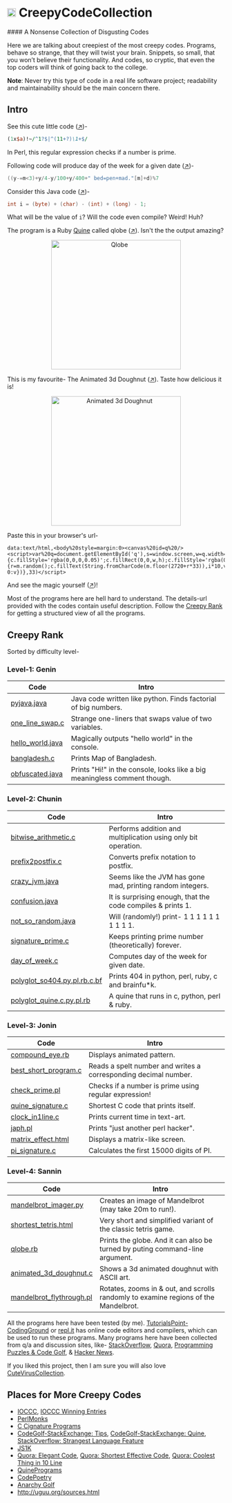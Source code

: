 <h1> <img src="https://cloud.githubusercontent.com/assets/5456665/22562161/9e1ff75a-e9a5-11e6-80b3-3e0d2328f800.png" width="20" height=auto /> CreepyCodeCollection</h1>
#### A Nonsense Collection of Disgusting Codes

Here we are talking about creepiest of the most creepy codes. Programs, behave so strange, that they will twist your brain. Snippets, so small, that you won’t believe their functionality. And codes, so cryptic, that even the top coders will think of going back to the college.

**Note**: Never try this type of code in a real life software project; readability and maintainability should be the main concern there.


## Intro
See this cute little code ([↗](https://github.com/MinhasKamal/CreepyCodeCollection/blob/master/check_prime.pl))-

``` PL
(1x$a)!~/^1?$|^(11+?)\1+$/
```

In Perl, this regular expression checks if a number is prime.

Following code will produce day of the week for a given date ([↗](https://github.com/MinhasKamal/CreepyCodeCollection/blob/master/day_of_week.c))-

``` C
((y-=m<3)+y/4-y/100+y/400+" bed=pen+mad."[m]+d)%7
```

Consider this Java code ([↗](https://github.com/MinhasKamal/CreepyCodeCollection/blob/master/confusion.java))-

``` Java
int i = (byte) + (char) - (int) + (long) - 1;
```

What will be the value of `i`? Will the code even compile? Weird! Huh?

The program is a Ruby [Quine](https://en.wikipedia.org/wiki/Quine_(computing)) called qlobe ([↗](https://github.com/MinhasKamal/CreepyCodeCollection/blob/master/qlobe.rb)). Isn't the the output amazing?

  <div align="center">
    <img src="https://cloud.githubusercontent.com/assets/5456665/21362343/258441bc-c712-11e6-88bf-f8f02a028ad3.gif" alt="Qlobe" height="300" width=auto/>
  </div>

This is my favourite- The Animated 3d Doughnut ([↗](https://github.com/MinhasKamal/CreepyCodeCollection/blob/master/animated_3d_doughnut.c)). Taste how delicious it is!

  <div align="center">
    <img src="https://cloud.githubusercontent.com/assets/5456665/21362492/c976724a-c712-11e6-9773-03e80f8ba598.gif" alt="Animated 3d Doughnut" height="300" width=auto/>
  </div>
  
Paste this in your browser's url- 

    data:text/html,<body%20style=margin:0><canvas%20id=q%20/><script>var%20q=document.getElementById('q'),s=window.screen,w=q.width=s.width,h=q.height=s.height,p=Array(256).join(1).split(''),c=q.getContext('2d'),m=Math;setInterval(function(){c.fillStyle='rgba(0,0,0,0.05)';c.fillRect(0,0,w,h);c.fillStyle='rgba(0,255,0,1)';p=p.map(function(v,i){r=m.random();c.fillText(String.fromCharCode(m.floor(2720+r*33)),i*10,v);v+=10;%20return%20v>768+r*1e4?0:v})},33)</script>

And see the magic yourself ([↗](https://github.com/MinhasKamal/CreepyCodeCollection/blob/master/matrix_effect.html))!

Most of the programs here are hell hard to understand. The details-url provided with the codes contain useful description. Follow the [Creepy Rank](#creepy-rank) for getting a structured view of all the programs.

## Creepy Rank
Sorted by difficulty level-

### Level-1: Genin

Code | Intro
--- | --- 
[pyjava.java](https://github.com/MinhasKamal/CreepyCodeCollection/blob/master/pyjava.java) | Java code written like python. Finds factorial of big numbers.
[one_line_swap.c](https://github.com/MinhasKamal/CreepyCodeCollection/blob/master/one_line_swap.c) | Strange one-liners that swaps value of two variables.
[hello_world.java](https://github.com/MinhasKamal/CreepyCodeCollection/blob/master/hello_world.java) | Magically outputs "hello world" in the console.
[bangladesh.c](https://github.com/MinhasKamal/CreepyCodeCollection/blob/master/bangladesh.c) | Prints Map of Bangladesh. 
[obfuscated.java](https://github.com/MinhasKamal/CreepyCodeCollection/blob/master/obfuscated.java) | Prints "Hi!" in the console, looks like a big meaningless comment though.
  
### Level-2: Chunin

Code | Intro
--- | --- 
[bitwise_arithmetic.c](https://github.com/MinhasKamal/CreepyCodeCollection/blob/master/bitwise_arithmetic.c) | Performs addition and multiplication using only bit operation.
[prefix2postfix.c](https://github.com/MinhasKamal/CreepyCodeCollection/blob/master/prefix2postfix.c) | Converts prefix notation to postfix.
[crazy_jvm.java](https://github.com/MinhasKamal/CreepyCodeCollection/blob/master/crazy_jvm.java) | Seems like the JVM has gone mad, printing random integers.
[confusion.java](https://github.com/MinhasKamal/CreepyCodeCollection/blob/master/confusion.java) | It is surprising enough, that the code compiles & prints 1.
[not_so_random.java](https://github.com/MinhasKamal/CreepyCodeCollection/blob/master/not_so_random.java) | Will (randomly!) print- 1 1 1 1 1 1 1 1 1 1.
[signature_prime.c](https://github.com/MinhasKamal/CreepyCodeCollection/blob/master/signature_prime.c) | Keeps printing prime number (theoretically) forever.
[day_of_week.c](https://github.com/MinhasKamal/CreepyCodeCollection/blob/master/day_of_week.c) | Computes day of the week for given date.
[polyglot_so404.py.pl.rb.c.bf](https://github.com/MinhasKamal/CreepyCodeCollection/blob/master/polyglot_so404.py.pl.rb.c.bf) | Prints 404 in python, perl, ruby, c and brainfu\*k.
[polyglot_quine.c.py.pl.rb](https://github.com/MinhasKamal/CreepyCodeCollection/blob/master/polyglot_quine.c.py.pl.rb) | A quine that runs in c, python, perl & ruby.

### Level-3: Jonin

Code | Intro
--- | --- 
[compound_eye.rb](https://github.com/MinhasKamal/CreepyCodeCollection/blob/master/compound_eye.rb) | Displays animated pattern.
[best_short_program.c](https://github.com/MinhasKamal/CreepyCodeCollection/blob/master/best_short_program.c) | Reads a spelt number and writes a corresponding decimal number.
[check_prime.pl](https://github.com/MinhasKamal/CreepyCodeCollection/blob/master/check_prime.pl) | Checks if a number is prime using regular expression!
[quine_signature.c](https://github.com/MinhasKamal/CreepyCodeCollection/blob/master/quine_signature.c) | Shortest C code that prints itself.
[clock_in1line.c](https://github.com/MinhasKamal/CreepyCodeCollection/blob/master/clock_in1line.c) | Prints current time in text-art.
[japh.pl](https://github.com/MinhasKamal/CreepyCodeCollection/blob/master/japh.pl) | Prints "just another perl hacker".
[matrix_effect.html](https://github.com/MinhasKamal/CreepyCodeCollection/blob/master/matrix_effect.html) | Displays a matrix-like screen.
[pi_signature.c](https://github.com/MinhasKamal/CreepyCodeCollection/blob/master/pi_signature.c) | Calculates the first 15000 digits of PI.

### Level-4: Sannin

Code | Intro
--- | --- 
[mandelbrot_imager.py](https://github.com/MinhasKamal/CreepyCodeCollection/blob/master/mandelbrot_imager.py) | Creates an image of Mandelbrot (may take 20m to run!).
[shortest_tetris.html](https://github.com/MinhasKamal/CreepyCodeCollection/blob/master/shortest_tetris.html) | Very short and simplified variant of the classic tetris game.
[qlobe.rb](https://github.com/MinhasKamal/CreepyCodeCollection/blob/master/qlobe.rb) | Prints the globe. And it can also be turned by puting command-line argument.
[animated_3d_doughnut.c](https://github.com/MinhasKamal/CreepyCodeCollection/blob/master/animated_3d_doughnut.c) | Shows a 3d animated doughnut with ASCII art.
[mandelbrot_flythrough.pl](https://github.com/MinhasKamal/CreepyCodeCollection/blob/master/mandelbrot_flythrough.pl) | Rotates, zooms in & out, and scrolls randomly to examine regions of the Mandelbrot.

All the programs here have been tested (by me). [TutorialsPoint-CodingGround](https://www.tutorialspoint.com/codingground.htm) or [repl.it](https://repl.it/languages) has online code editors and compilers, which can be used to run these programs. Many programs here have been collected from q/a and discussion sites, like- [StackOverflow](stackoverflow.com), [Quora](https://www.quora.com/), [Programming Puzzles & Code Golf](http://codegolf.stackexchange.com/), & [Hacker News](https://news.ycombinator.com/news).

If you liked this project, then I am sure you will also love [CuteVirusCollection](https://github.com/MinhasKamal/CuteVirusCollection).


## Places for More Creepy Codes
- [IOCCC](http://www.ioccc.org/years-spoiler.html), [IOCCC Winning Entries](http://www.pixelstech.net/article/1351185934-Do-you-really-understand-C-21st-International-Obfuscated-C-Code-Contest-winning-entries)
- [PerlMonks](http://www.perlmonks.org)
- [C Cignature Programs](http://www.iwriteiam.nl/SigProgC.html)
- [CodeGolf-StackExchange: Tips](http://codegolf.stackexchange.com/questions/tagged/tips?sort=votes&pageSize=15), [CodeGolf-StackExchange: Quine](http://codegolf.stackexchange.com/questions/69/golf-you-a-quine-for-great-good), [StackOverflow: Strangest Language Feature](http://stackoverflow.com/questions/1995113/strangest-language-feature)
- [JS1K](http://js1k.com)
- [Quora: Elegant Code](https://www.quora.com/What-is-the-most-elegant-line-of-code-youve-seen), [Quora: Shortest Effective Code](https://www.quora.com/What-is-the-shortest-and-most-effective-code-ever-written), [Quora: Coolest Thing in 10 Line](https://www.quora.com/Whats-the-coolest-thing-you-can-get-a-computer-to-do-in-10-lines-of-code)
- [QuinePrograms](http://cs.lmu.edu/~ray/notes/quineprograms/)
- [CodePoetry](http://code-poetry.com/)
- [Anarchy Golf](http://golf.shinh.org/all.rb)
- http://uguu.org/sources.html
